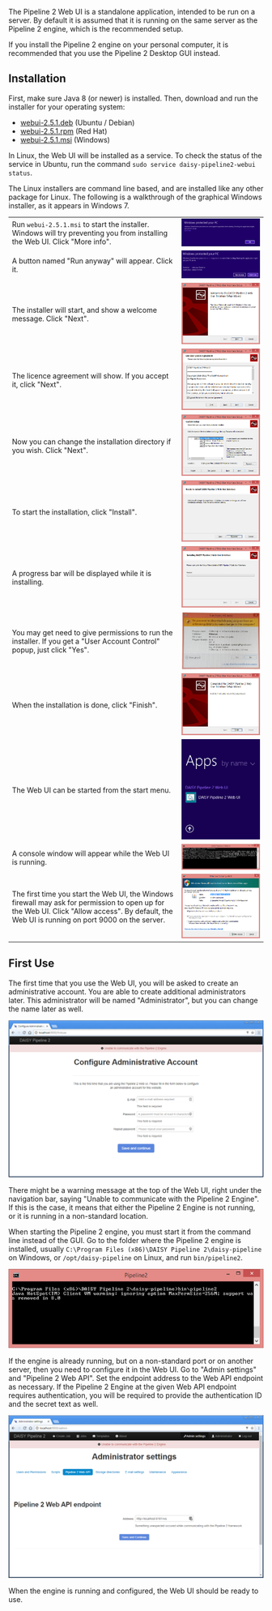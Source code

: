 The Pipeline 2 Web UI is a standalone application, intended to be run on a server.
By default it is assumed that it is running on the same server as the Pipeline 2 engine,
which is the recommended setup.

If you install the Pipeline 2 engine on your personal computer, it is recommended that you
use the Pipeline 2 Desktop GUI instead.

## Installation

First, make sure Java 8 (or newer) is installed. Then, download and run the installer for your operating system:

- [webui-2.5.1.deb](http://search.maven.org/remotecontent?filepath=org/daisy/pipeline/webui/2.5.1/webui-2.5.1.deb) (Ubuntu / Debian)
- [webui-2.5.1.rpm](http://search.maven.org/remotecontent?filepath=org/daisy/pipeline/webui/2.5.1/webui-2.5.1.rpm) (Red Hat)
- [webui-2.5.1.msi](http://search.maven.org/remotecontent?filepath=org/daisy/pipeline/webui/2.5.1/webui-2.5.1.msi) (Windows)

In Linux, the Web UI will be installed as a service. To check the status of the service in Ubuntu, run the command `sudo service daisy-pipeline2-webui status`.

The Linux installers are command line based, and are installed like any other package for Linux. The following is a walkthrough of the graphical Windows installer, as it appears in Windows 7.

<table role="presentation">
<tr><td>Run <code>webui-2.5.1.msi</code> to start the installer. Windows will try preventing you from installing the Web UI. Click "More info".</td><td><img src="images/1.png" alt=""/></td></tr>
<tr><td>A button named "Run anyway" will appear. Click it.</td><td><img src="images/2.png" alt=""/></td></tr>
<tr><td>The installer will start, and show a welcome message. Click "Next".</td><td><img src="images/3.png" alt=""/></td></tr>
<tr><td>The licence agreement will show. If you accept it, click "Next".</td><td><img src="images/4.png" alt=""/></td></tr>
<tr><td>Now you can change the installation directory if you wish. Click "Next".</td><td><img src="images/5.png" alt=""/></td></tr>
<tr><td>To start the installation, click "Install".</td><td><img src="images/6.png" alt=""/></td></tr>
<tr><td>A progress bar will be displayed while it is installing.</td><td><img src="images/7.png" alt=""/></td></tr>
<tr><td>You may get need to give permissions to run the installer. If you get a "User Account Control" popup, just click "Yes".</td><td><img src="images/8.png" alt=""/></td></tr>
<tr><td>When the installation is done, click "Finish".</td><td><img src="images/9.png" alt=""/></td></tr>
<tr><td>The Web UI can be started from the start menu.</td><td><img src="images/10.png" alt=""/></td></tr>
<tr><td>A console window will appear while the Web UI is running.</td><td><img src="images/11.png" alt=""/></td></tr>
<tr><td>The first time you start the Web UI, the Windows firewall may ask for permission to open up for the Web UI. Click "Allow access". By default, the Web UI is running on port 9000 on the server.</td><td><img src="images/12.png" alt=""/></td></tr>
</table>

## First Use

The first time that you use the Web UI, you will be asked to create an administrative account. You are able to create additional administrators later. This administrator will be named "Administrator", but you can change the name later as well.

<img src="images/13.png" alt=""/>

There might be a warning message at the top of the Web UI, right under the navigation bar, saying "Unable to communicate with the Pipeline 2 Engine". If this is the case, it means that either the Pipeline 2 Engine is not running, or it is running in a non-standard location.

When starting the Pipeline 2 engine, you must start it from the command line instead of the GUI. Go to the folder where the Pipeline 2 engine is installed, usually `C:\Program Files (x86)\DAISY Pipeline 2\daisy-pipeline` on Windows, or `/opt/daisy-pipeline` on Linux, and run `bin/pipeline2`.

<img src="images/16.png" alt=""/>

If the engine is already running, but on a non-standard port or on another server, then you need to configure it in the Web UI. Go to "Admin settings" and "Pipeline 2 Web API". Set the endpoint address to the Web API endpoint as necessary. If the Pipeline 2 Engine at the given Web API endpoint requires authentication, you will be required to provide the authentication ID and the secret text as well.

<img src="images/15.png" alt=""/>

When the engine is running and configured, the Web UI should be ready to use.
